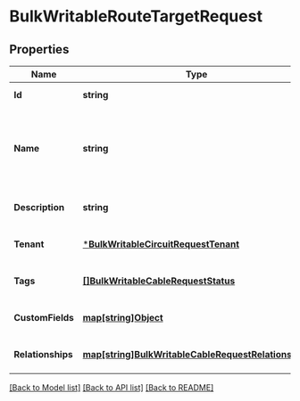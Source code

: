 # BulkWritableRouteTargetRequest

## Properties
Name | Type | Description | Notes
------------ | ------------- | ------------- | -------------
**Id** | **string** |  | [default to null]
**Name** | **string** | Route target value (formatted in accordance with RFC 4360) | [default to null]
**Description** | **string** |  | [optional] [default to null]
**Tenant** | [***BulkWritableCircuitRequestTenant**](BulkWritableCircuitRequest_tenant.md) |  | [optional] [default to null]
**Tags** | [**[]BulkWritableCableRequestStatus**](BulkWritableCableRequest_status.md) |  | [optional] [default to null]
**CustomFields** | [**map[string]Object**](.md) |  | [optional] [default to null]
**Relationships** | [**map[string]BulkWritableCableRequestRelationships**](BulkWritableCableRequest_relationships.md) |  | [optional] [default to null]

[[Back to Model list]](../README.md#documentation-for-models) [[Back to API list]](../README.md#documentation-for-api-endpoints) [[Back to README]](../README.md)

